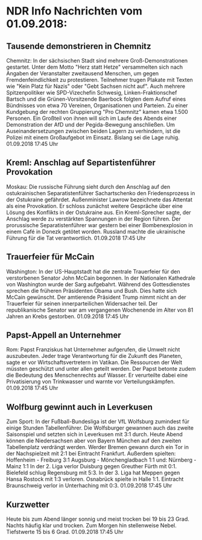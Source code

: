 # NDR Info Nachrichten vom 01.09.2018:


## Tausende demonstrieren in Chemnitz
Chemnitz: In der sächsischen Stadt sind mehrere Groß-Demonstrationen gestartet. Unter dem Motto "Herz statt Hetze" versammelten sich nach Angaben der Veranstalter zweitausend Menschen, um gegen Fremdenfeindlichkeit zu protestieren. Teilnehmer trugen Plakate mit Texten wie "Kein Platz für Nazis" oder "Gebt Sachsen nicht auf". Auch mehrere Spitzenpolitiker wie SPD-Vizechefin Schwesig, Linken-Fraktionschef Bartsch und die Grünen-Vorsitzende Baerbock folgten dem Aufruf eines Bündnisses von etwa 70 Vereinen, Organisationen und Parteien. Zu einer Kundgebung der rechten Gruppierung "Pro Chemnitz" kamen etwa 1.500 Personen. Ein Großteil von ihnen will sich im Laufe des Abends einer Demonstration der AfD und der Pegida-Bewegung anschließen. Um Auseinandersetzungen zwischen beiden Lagern zu verhindern, ist die Polizei mit einem Großaufgebot im Einsatz. Bislang sei die Lage ruhig. 01.09.2018 17:45 Uhr 

## Kreml: Anschlag auf Separtistenführer Provokation
Moskau: Die russische Führung sieht durch den Anschlag auf den ostukrainischen Separatistenführer Sachartschenko den Friedensprozess in der Ostukraine gefährdet. Außenminister Lawrow bezeichnete das Attentat als eine Provokation. Er schloss zunächst weitere Gespräche über eine Lösung des Konflikts in der Ostukraine aus. Ein Kreml-Sprecher sagte, der Anschlag werde zu verstärkten Spannungen in der Region führen. Der prorussische Separatistenführer war gestern bei einer Bombenexplosion in einem Café in Donezk getötet worden. Russland machte die ukrainische Führung für die Tat verantwortlich. 01.09.2018 17:45 Uhr 

## Trauerfeier für McCain
Washington: In der US-Hauptstadt hat die zentrale Trauerfeier für den verstorbenen Senator John McCain begonnen. In der Nationalen Kathedrale von Washington wurde der Sarg aufgebahrt. Während des Gottesdienstes sprechen die früheren Präsidenten Obama und Bush. Dies hatte sich McCain gewünscht. Der amtierende Präsident Trump nimmt nicht an der Trauerfeier für seinen innerparteilichen Widersacher teil. Der republikanische Senator war am vergangenen Wochenende im Alter von 81 Jahren an Krebs gestorben. 01.09.2018 17:45 Uhr 

## Papst-Appell an Unternehmer
Rom: Papst Franziskus hat Unternehmer aufgerufen, die Umwelt nicht auszubeuten. Jeder trage Verantwortung für die Zukunft des Planeten, sagte er vor Wirtschaftsvertretern im Vatikan. Die Ressourcen der Welt müssten geschützt und unter allen geteilt werden. Der Papst betonte zudem die Bedeutung des Menschenrechts auf Wasser. Er verurteilte dabei eine Privatisierung von Trinkwasser und warnte vor Verteilungskämpfen. 01.09.2018 17:45 Uhr 

## Wolfburg gewinnt auch in Leverkusen
Zum Sport: In der Fußball-Bundesliga ist der VfL Wolfsburg zumindest für einige Stunden Tabellenführer. Die Wolfsburger gewannen auch das zweite Saisonspiel und setzten sich in Leverkusen mit 3:1 durch. Heute Abend können die Niedersachsen aber von Bayern München auf den zweiten Tabellenplatz verdrängt werden. Werder Bremen gewann durch ein Tor in der Nachspielzeit mit 2:1 bei Eintracht Frankfurt. Außerdem spielten:
Hoffenheim - Freiburg 3:1
Augsburg - Mönchengladbach 1:1
und: Nürnberg - Mainz 1:1 In der 2. Liga verlor Duisburg gegen Greuther Fürth mit 0:1. Bielefeld schlug Regensburg mit 5:3. In der 3. Liga hat Meppen gegen Hansa Rostock mit 1:3 verloren. Osnabrück spielte in Halle 1:1. Eintracht Braunschweig verlor in Unterhaching mit 0:3. 01.09.2018 17:45 Uhr 

## Kurzwetter
Heute bis zum Abend länger sonnig und meist trocken bei 19 bis 23 Grad. Nachts häufig klar und trocken. Zum Morgen hin stellenweise Nebel. Tiefstwerte 15 bis 6 Grad. 01.09.2018 17:45 Uhr 
